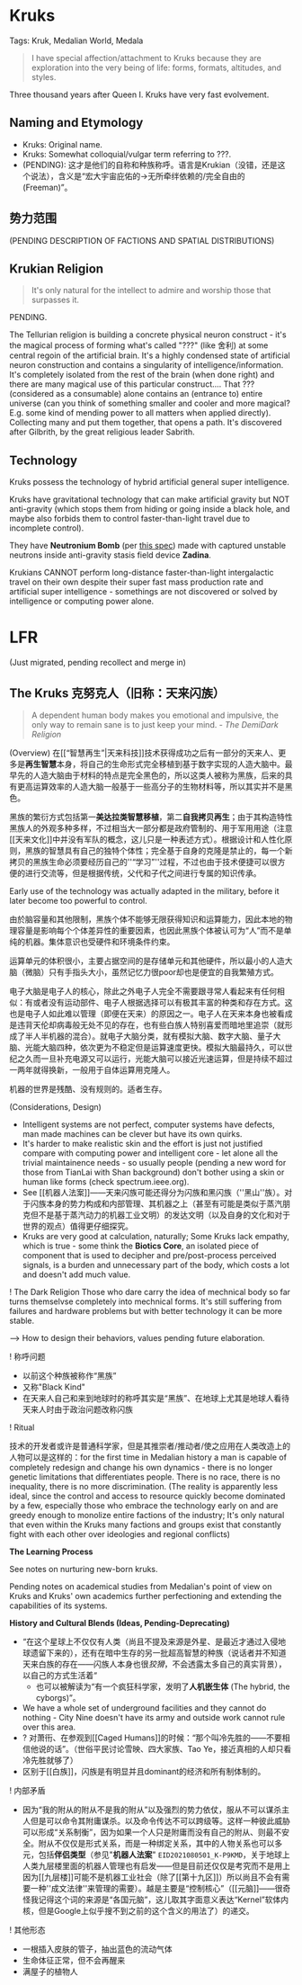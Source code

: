 # Kruks

Tags: Kruk, Medalian World, Medala

> I have special affection/attachment to Kruks because they are exploration into the very being of life: forms, formats, altitudes, and styles.

Three thousand years after Queen I.
Kruks have very fast evolvement.

## Naming and Etymology

* Kruks: Original name.
* Kruks: Somewhat colloquial/vulgar term referring to ???.
* (PENDING): 这才是他们的自称和种族称呼。语言是Krukian（没错，还是这个说法），含义是“宏大宇宙庇佑的->无所牵绊依赖的/完全自由的(Freeman)”。

## 势力范围

(PENDING DESCRIPTION OF FACTIONS AND SPATIAL DISTRIBUTIONS)

## Krukian Religion

> It's only natural for the intellect to admire and worship those that surpasses it.

PENDING.

The Tellurian religion is building a concrete physical neuron construct - it's the magical process of forming what's called "???" (like 舍利) at some central regoin of the artificial brain. It's a highly condensed state of artificial neuron construction and contains a singularity of intelligence/information. It's completely isolated from the rest of the brain (when done right) and there are many magical use of this particular construct....
That ??? (considered as a consumable) alone contains an (entrance to) entire universe (can you think of something smaller and cooler and more magical? E.g. some kind of mending power to all matters when applied directly). Collecting many and put them together, that opens a path. It's discovered after Gilbrith, by the great religious leader Sabrith.

## Technology

Kruks possess the technology of hybrid artificial general super intelligence.

Kruks have gravitational technology that can make artificial gravity but NOT anti-gravity (which stops them from hiding or going inside a black hole, and maybe also forbids them to control faster-than-light travel due to incomplete control).

They have **Neutronium Bomb** (per [this spec](https://www.youtube.com/watch?v=ZfXQeP6ESnE)) made with captured unstable neutrons inside anti-gravity stasis field device **Zadina**.

Krukians CANNOT perform long-distance faster-than-light intergalactic travel on their own despite their super fast mass production rate and artificial super intelligence - somethings are not discovered or solved by intelligence or computing power alone.

# LFR

(Just migrated, pending recollect and merge in)

## The Kruks 克努克人（旧称：天来闪族）

> A dependent human body makes you emotional and impulsive, the only way to remain sane is to just keep your mind. - *The DemiDark Religion*

(Overview) 在[[“智慧再生”|天来科技]]技术获得成功之后有一部分的天来人、更多是**再生智慧**本身，将自己的生命形式完全移植到基于数字实现的人造大脑中。最早先的人造大脑由于材料的特点是完全黑色的，所以这类人被称为黑族，后来的具有更高运算效率的人造大脑一般基于一些高分子的生物材料等，所以其实并不是黑色。

黑族的繁衍方式包括第一**美达拉类智慧移植**，第二**自我拷贝再生**；由于其构造特性黑族人的外观多种多样，不过相当大一部分都是政府管制的、用于军用用途（注意[[天来文化]]中并没有军队的概念，这儿只是一种表述方式）。根据设计和人性化原则，黑族的智慧具有自己的独特个体性；完全基于自身的克隆是禁止的，每一个新拷贝的黑族生命必须要经历自己的''“学习”''过程，不过也由于技术便捷可以很方便的进行交流等，但是根据传统，父代和子代之间进行专属的知识传承。

Early use of the technology was actually adapted in the military, before it later become too powerful to control.

由於脑容量和其他限制，黑族个体不能够无限获得知识和运算能力，因此本地的物理容量是影响每个个体差异性的重要因素，也因此黑族个体被认可为“人”而不是单纯的机器。集体意识也受硬件和环境条件约束。

运算单元的体积很小，主要占据空间的是存储单元和其他硬件，所以最小的人造大脑（微脑）只有手指头大小，虽然记忆力很poor却也是便宜的自我繁殖方式。

电子大脑是电子人的核心，除此之外电子人完全不需要跟寻常人看起来有任何相似：有或者没有运动部件、电子人根据选择可以有极其丰富的种类和存在方式。这也是电子人如此难以管理（即便在天来）的原因之一。电子人在天来本身也被看成是违背天伦却病毒般无处不见的存在，也有些白族人特别喜爱而暗地里追崇（就形成了半人半机器的混合）。就电子大脑分类，就有模拟大脑、数字大脑、量子大脑、光能大脑四种，依次更为不稳定但是运算速度更快。模拟大脑最持久，可以世纪之久而一旦补充电源又可以运行，光能大脑可以接近光速运算，但是持续不超过一两年就得换新，一般用于自体运算用克隆人。

机器的世界是残酷、没有规则的。适者生存。

(Considerations, Design)

* Intelligent systems are not perfect, computer systems have defects, man made machines can be clever but have its own quirks.
* It's harder to make realistic skin and the effort is just not justified compare with computing power and intelligent core - let alone all the trivial maintainence needs - so usually people (pending a new word for those from TianLai with Shan background) don't bother using a skin or human like forms (check spectrum.ieee.org).
* See [[机器人法案]]——天来闪族可能还得分为闪族和黑闪族（''黑山''族）。对于闪族本身的势力构成和内部管理、其机器之上（甚至有可能是类似于蒸汽朋克但不是基于蒸汽动力的机器工业文明）的发达文明（以及自身的文化和对于世界的观点）值得更仔细探究。
* Kruks are very good at calculation, naturally; Some Kruks lack empathy, which is true - some think the **Biotics Core**, an isolated piece of component that is used to decipher and pre/post-process perceived signals, is a burden and unnecessary part of the body, which costs a lot and doesn't add much value.

! The Dark Religion
Those who dare carry the idea of mechnical body so far turns themselvse completely into mechnical forms. It's still suffering from failures and hardware problems but with better technology it can be more stable.

--> How to design their behaviors, values pending future elaboration.

! 称呼问题
* 以前这个种族被称作“黑族”
* 又称"Black Kind"
* 在天来人自己和来到地球时的称呼其实是“黑族”、在地球上尤其是地球人看待天来人时由于政治问题改称闪族

! Ritual

技术的开发者或许是普通科学家，但是其推崇者/推动者/使之应用在人类改造上的人物可以是这样的：for the first time in Medalian history a man is capable of completely redesign and change his own dynamics - there is no longer genetic limitations that differentiates people. There is no race, there is no inequality, there is no more discrimination. (The reality is apparently less ideal, since the control and access to resource quickly become dominated by a few, especially those who embrace the technology early on and are greedy enough to monolize entire factions of the industry; It's only natural that even within the Kruks many factions and groups exist that constantly fight with each other over ideologies and regional conflicts)

**The Learning Process**

See notes on nurturing new-born kruks.

Pending notes on academical studies from Medalian's point of view on Kruks and Kruks' own academics further perfectioning and extending the capabilities of its systems.

**History and Cultural Blends (Ideas, Pending-Deprecating)**

* “在这个星球上不仅仅有人类（尚且不提及来源是外星、是最近才通过入侵地球遗留下来的），还有在暗中生存的另一批超高智慧的种族（说话者并不知道天来白族的存在——闪族人本身也很*狡猾*，不会透露太多自己的真实背景），以自己的方式生活着“
    * 也可以被解读为“有一个疯狂科学家，发明了**人机嵌生体** (The hybrid, the cyborgs)”。
* We have a whole set of underground facilities and they cannot do nothing - City Nine doesn't have its army and outside work cannot rule over this area.
* ? 对萧衎、在参观到[[Caged Humans]]的时候：“那个叫冷先胜的——不要相信他说的话”。（世俗平民讨论雪映、四大家族、Tao Ye，接近真相的人却只看冷先胜就够了）
* 区别于[[白族]]，闪族是有明显并且dominant的经济和所有制体制的。

! 内部矛盾

* 因为“我的附从的附从不是我的附从”以及强烈的势力依仗，服从不可以谋杀主人但是可以命令其附庸谋杀。以及命令传达不可以跨级等。这样一种彼此威胁可以形成“关系制衡”，因为如果一个人只是附庸而没有自己的附从、则最不安全。附从不仅仅是形式关系，而是一种绑定关系，其中的人物关系也可以多元，包括**伴侣类型**（参见"**机器人法案**" `EID2021080501_K-P9KMD`，关于地球上人类九层楼里面的机器人管理也有启发——但是目前还仅仅是考究而不是用上因为[[九层楼]]可能不是机器工业社会（除了[[第十九区]]）所以尚且不会有需要一种''成文法律''来管理的需要）。越是主要是“控制核心”（[[元脑]]——很奇怪我记得这个词的来源是“各国元脑”，这儿取其字面意义表达“Kernel”软体内核，但是Google上似乎搜不到之前的这个含义的用法了）的递交。


! 其他形态

* 一根插入皮肤的管子，抽出蓝色的流动气体
* 生命体征正常，但不会再醒来
* 满屋子的植物人